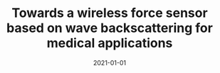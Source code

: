 ---
title: "Towards a wireless force sensor based on wave backscattering for medical applications"
collection: publications
permalink: /publication/2021-01-01-ForceSensor
excerpt: '4 cites: https://scholar.google.com/scholar?oi=bibs&hl=en&authuser=1&cites=15518191727908187351'
date: 2021-01-01
venue: 'IEEE Sensors Journal'
link: 'https://doi.org/10.1109/JSEN.2021.3049225'
paperurl: '/files/papers/ForceSensor2021.pdf'
citation: ' C Girerd,  Q Zhang,  A Gupta,  M Dunna,  D Bharadia,  TK Morimoto'
---